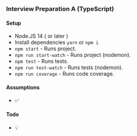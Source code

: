 ### Interview Preparation A (TypeScript)

#### Setup

- Node.JS 14 ( or later )
- Install dependencies `yarn` or `npm i`
- `npm start` - Runs project.
- `npm run start-watch` - Runs project (nodemon).
- `npm test` - Runs tests.
- `npm run test-watch` - Runs tests (nodemon).
- `npm run coverage` - Runs code coverage.

#### Assumptions

- ✅

#### Todo

- 💡
